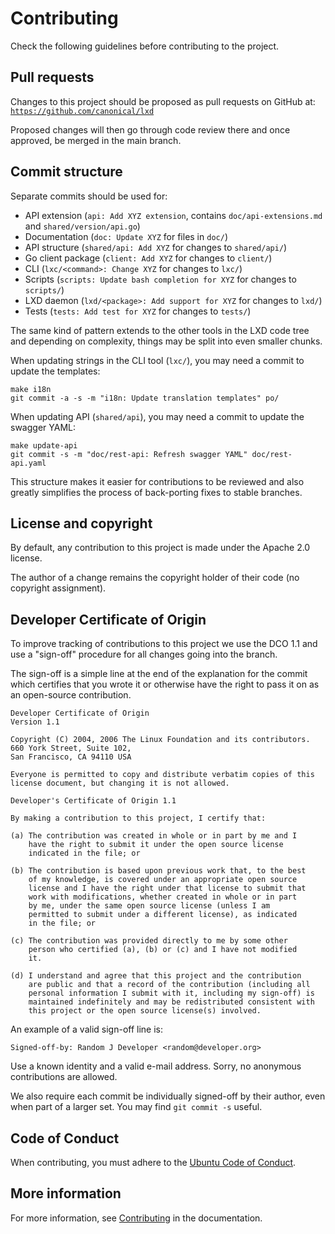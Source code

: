# Contributing

Check the following guidelines before contributing to the project.

## Pull requests

Changes to this project should be proposed as pull requests on GitHub
at: [`https://github.com/canonical/lxd`](https://github.com/canonical/lxd)

Proposed changes will then go through code review there and once approved,
be merged in the main branch.

## Commit structure

Separate commits should be used for:

- API extension (`api: Add XYZ extension`, contains `doc/api-extensions.md` and `shared/version/api.go`)
- Documentation (`doc: Update XYZ` for files in `doc/`)
- API structure (`shared/api: Add XYZ` for changes to `shared/api/`)
- Go client package (`client: Add XYZ` for changes to `client/`)
- CLI (`lxc/<command>: Change XYZ` for changes to `lxc/`)
- Scripts (`scripts: Update bash completion for XYZ` for changes to `scripts/`)
- LXD daemon (`lxd/<package>: Add support for XYZ` for changes to `lxd/`)
- Tests (`tests: Add test for XYZ` for changes to `tests/`)

The same kind of pattern extends to the other tools in the LXD code tree
and depending on complexity, things may be split into even smaller chunks.

When updating strings in the CLI tool (`lxc/`), you may need a commit to update the templates:

    make i18n
    git commit -a -s -m "i18n: Update translation templates" po/

When updating API (`shared/api`), you may need a commit to update the swagger YAML:

    make update-api
    git commit -s -m "doc/rest-api: Refresh swagger YAML" doc/rest-api.yaml

This structure makes it easier for contributions to be reviewed and also
greatly simplifies the process of back-porting fixes to stable branches.

## License and copyright

By default, any contribution to this project is made under the Apache
2.0 license.

The author of a change remains the copyright holder of their code
(no copyright assignment).

## Developer Certificate of Origin

To improve tracking of contributions to this project we use the DCO 1.1
and use a "sign-off" procedure for all changes going into the branch.

The sign-off is a simple line at the end of the explanation for the
commit which certifies that you wrote it or otherwise have the right
to pass it on as an open-source contribution.

```
Developer Certificate of Origin
Version 1.1

Copyright (C) 2004, 2006 The Linux Foundation and its contributors.
660 York Street, Suite 102,
San Francisco, CA 94110 USA

Everyone is permitted to copy and distribute verbatim copies of this
license document, but changing it is not allowed.

Developer's Certificate of Origin 1.1

By making a contribution to this project, I certify that:

(a) The contribution was created in whole or in part by me and I
    have the right to submit it under the open source license
    indicated in the file; or

(b) The contribution is based upon previous work that, to the best
    of my knowledge, is covered under an appropriate open source
    license and I have the right under that license to submit that
    work with modifications, whether created in whole or in part
    by me, under the same open source license (unless I am
    permitted to submit under a different license), as indicated
    in the file; or

(c) The contribution was provided directly to me by some other
    person who certified (a), (b) or (c) and I have not modified
    it.

(d) I understand and agree that this project and the contribution
    are public and that a record of the contribution (including all
    personal information I submit with it, including my sign-off) is
    maintained indefinitely and may be redistributed consistent with
    this project or the open source license(s) involved.
```

An example of a valid sign-off line is:

```
Signed-off-by: Random J Developer <random@developer.org>
```

Use a known identity and a valid e-mail address.
Sorry, no anonymous contributions are allowed.

We also require each commit be individually signed-off by their author,
even when part of a larger set. You may find `git commit -s` useful.

## Code of Conduct

When contributing, you must adhere to the [Ubuntu Code of Conduct](https://ubuntu.com/community/ethos/code-of-conduct).

<!-- Include end contributing -->

## More information

For more information, see [Contributing](https://documentation.ubuntu.com/lxd/en/stable-5.0/contributing/) in the documentation.
